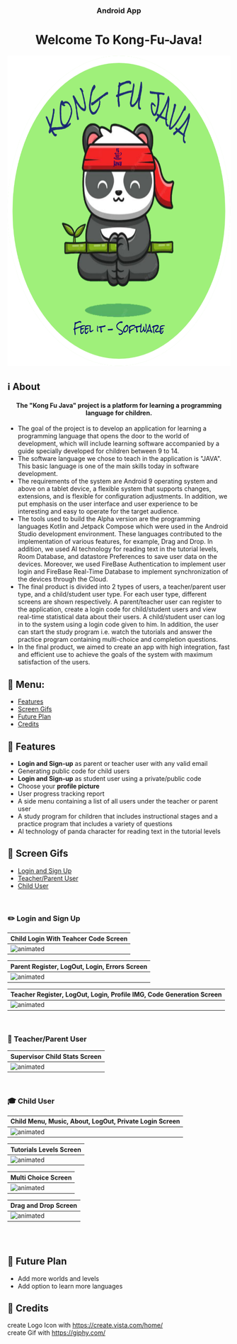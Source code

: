 <h3 align="center">Android App</h3>
<h1 align="center">Welcome To Kong-Fu-Java!</h1>
<p align="center"><img src="app/src/main/res/drawable/img_logo_white_round.png" height="700" width="700"></p>

## :information_source: About 

<h4 align="center">The "Kong Fu Java" project is a platform for learning a programming language for children.</h4> 

- The goal of the project is to develop an application for learning a programming language that opens the door to the world of development, which will include learning software accompanied by a guide specially developed for children between 9 to 14.
- The software language we chose to teach in the application is "JAVA". This basic language is one of the main skills today in software development.
- The requirements of the system are Android 9 operating system and above on a tablet device, a flexible system that supports changes, extensions, and is flexible for configuration adjustments. In addition, we put emphasis on the user interface and user experience to be interesting and easy to operate for the target audience.
- The tools used to build the Alpha version are the programming languages Kotlin and Jetpack Compose which were used in the Android Studio development environment. These languages contributed to the implementation of various features, for example, Drag and Drop. In addition, we used AI technology for reading text in the tutorial levels, Room Database, and datastore Preferences to save user data on the devices. Moreover, we used FireBase Authentication to implement user login and FireBase Real-Time Database to implement synchronization of the devices through the Cloud.
- The final product is divided into 2 types of users, a teacher/parent user type, and a child/student user type. For each user type, different screens are shown respectively. A parent/teacher user can register to the application, create a login code for child/student users and view real-time statistical data about their users. A child/student user can log in to the system using a login code given to him. In addition, the user can start the study program i.e. watch the tutorials and answer the practice program containing multi-choice and completion questions.
- In the final product, we aimed to create an app with high integration, fast and efficient use to achieve the goals of the system with maximum satisfaction of the users.

## :link: Menu:

- [Features](https://github.com/dorindorsman/C_Style/blob/master/README.md#space_invader-features)</br>
- [Screen Gifs](https://github.com/dorindorsman/C_Style/blob/master/README.md#iphone-screen-gifs)</br>
- [Future Plan](https://github.com/dorindorsman/C_Style/blob/master/README.md#pencil-future-plan)</br>
- [Credits](https://github.com/dorindorsman/C_Style/blob/master/README.md#pray-credits)</br>


## :space_invader: Features

- **Login and Sign-up** as parent or teacher user with any valid email
- Generating public code for child users
- **Login and Sign-up** as student user using a private/public code
- Choose your **profile picture**
- User progress tracking report
- A side menu containing a list of all users under the teacher or parent user
- A study program for children that includes instructional stages and a practice program that includes a variety of questions
- AI technology of panda character for reading text in the tutorial levels 
  

## :iphone: Screen Gifs
- [Login and Sign Up](https://github.com/roma321m/Kong-Fu-Java#pencil2-Login-and-Sign-Up)</br>
- [Teacher/Parent User](https://github.com/dorindorsman/C_Style/blob/master/README.md#pencil2-sign-up)</br>
- [Child User](https://github.com/dorindorsman/C_Style/blob/master/README.md#shirt-items)</br>

</br>

### :pencil2: Login and Sign Up
|Child Login With Teahcer Code Screen|
|--|
|<img src="https://media.giphy.com/media/v1.Y2lkPTc5MGI3NjExdmw4aHJ6MzV6MzNxN2gxZG04NTZsOHRkN2Vkb29scmk5eWVwZ2k1byZlcD12MV9pbnRlcm5hbF9naWZfYnlfaWQmY3Q9Zw/b4MH3rrpWdTFtsatGg/giphy.gif" alt="animated"/>

|Parent Register, LogOut, Login, Errors Screen|
|--|
|<img src="https://media.giphy.com/media/v1.Y2lkPTc5MGI3NjExZGxxeTJucDhtOHBxdDcyb295M3F2YTR2ejgyNGx0ejM0bzV1MHc4bSZlcD12MV9pbnRlcm5hbF9naWZfYnlfaWQmY3Q9Zw/QqeefN0S0ZcXeu05WX/giphy.gif" alt="animated"/>

|Teacher Register, LogOut, Login, Profile IMG, Code Generation Screen|
|--|
|<img src="https://media.giphy.com/media/v1.Y2lkPTc5MGI3NjExb2IwMjMwZ2Vhbndvb20zeXJia2NsMjBlMHp1NmE5Y3c3em81dmtheCZlcD12MV9pbnRlcm5hbF9naWZfYnlfaWQmY3Q9Zw/ChIo4ygZSrFZyWUC1A/giphy.gif" alt="animated"/>

</br>

### :information_desk_person: Teacher/Parent User

|Supervisor Child Stats Screen|
|--|
|<img src="https://media.giphy.com/media/v1.Y2lkPTc5MGI3NjExOWgxM21qYWgwNWM0ZXNzbXc0ZXBwZThoZmxjbGhodHp5dDg0dHpybyZlcD12MV9pbnRlcm5hbF9naWZfYnlfaWQmY3Q9Zw/OmSIWGEdpTFVwqGIOb/giphy.gif" alt="animated"/>

</br>

### :mortar_board: Child User

|Child Menu, Music, About, LogOut, Private Login Screen|
|--|
|<img src="https://media.giphy.com/media/v1.Y2lkPTc5MGI3NjExbHVnbjZtNXpycm5uZ2c1cHhuNXNkenlyNTN4OGplMms1am80cndpcSZlcD12MV9pbnRlcm5hbF9naWZfYnlfaWQmY3Q9Zw/zGB9hFWfDgVguImjet/giphy.gif" alt="animated"/>

|Tutorials Levels Screen|
|--|
|<img src="https://media.giphy.com/media/v1.Y2lkPTc5MGI3NjExcmdkenZ2Z3RsNXhzaWZpOWs0amtuNG03YTd4cXF0aDhhaHo2dG52cyZlcD12MV9pbnRlcm5hbF9naWZfYnlfaWQmY3Q9Zw/GZXe7ll84NpWgA2iX4/giphy.gif" alt="animated"/>

|Multi Choice Screen|
|--|
|<img src="https://media.giphy.com/media/v1.Y2lkPTc5MGI3NjExNHpreHowMXRmdXloajg3ZWF3MmMwMGM3YmNxY2NyMzZycXZwM3BvaiZlcD12MV9pbnRlcm5hbF9naWZfYnlfaWQmY3Q9Zw/kFxhBCpAp7mWqWQygN/giphy.gif" alt="animated"/>

|Drag and Drop Screen|
|--|
|<img src="https://media.giphy.com/media/v1.Y2lkPTc5MGI3NjExZ2YzZTlveHVodWtpejNoNmw5b3VtYjF2ZzdxODRoYnA2MWl5aXZyMyZlcD12MV9pbnRlcm5hbF9naWZfYnlfaWQmY3Q9Zw/SkkXz0KdLmRQLLnYtA/giphy.gif" alt="animated"/>

</br>
</br>

## :pencil: Future Plan 
- Add more worlds and levels
- Add option to learn more languages


## :pray: Credits
 create Logo Icon with https://create.vista.com/home/ </br>
 create Gif with https://giphy.com/


